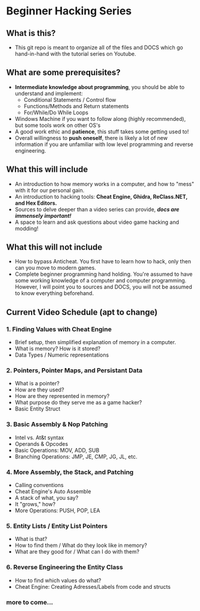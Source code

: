 # Beginner Hacking Series
## What is this?
* This git repo is meant to organize all of the files and DOCS which go hand-in-hand with the tutorial series on Youtube.
## What are some prerequisites?
- **Intermediate knowledge about programming**, you should be able to understand and implement:
  - Conditional Statements / Control flow
  - Functions/Methods and Return statements
  - For/While/Do While Loops
- Windows Machine if you want to follow along (highly recommended), but some tools work on other OS's
- A good work ethic and **patience**, this stuff takes some getting used to!
- Overall willingness to **push oneself**, there is likely a lot of new information if you are unfamiliar with low level programming and reverse engineering.

## What this will include
- An introduction to how memory works in a computer, and how to "mess" with it for our personal gain.
- An introduction to hacking tools: **Cheat Engine, Ghidra, ReClass.NET, and Hex Editors.**
- Sources to delve deeper than a video series can provide, ***docs are immensely important!***
- A space to learn and ask questions about video game hacking and modding!

## What this will not include
- How to bypass Anticheat. You first have to learn how to hack, only then can you move to modern games.
- Complete beginner programming hand holding. You're assumed to have some working knowledge of a computer and computer programming. However, I will point you to sources and DOCS, you will not be assumed to know everything beforehand.

## Current Video Schedule (apt to change)
### 1. Finding Values with Cheat Engine
  - Brief setup, then simplified explanation of memory in a computer.
  - What is memory? How is it stored?
  - Data Types / Numeric representations
### 2. Pointers, Pointer Maps, and Persistant Data
  - What is a pointer?
  - How are they used?
  - How are they represented in memory?
  - What purpose do they serve me as a game hacker?
  - Basic Entity Struct
### 3. Basic Assembly & Nop Patching
  - Intel vs. At&t syntax
  - Operands & Opcodes
  - Basic Operations: MOV, ADD, SUB
  - Branching Operations: JMP, JE, CMP, JG, JL, etc.
### 4. More Assembly, the Stack, and Patching
  - Calling conventions
  - Cheat Engine's Auto Assemble
  - A stack of what, you say?
  - It "grows," how?
  - More Operations: PUSH, POP, LEA
### 5. Entity Lists / Entity List Pointers
  - What is that?
  - How to find them / What do they look like in memory?
  - What are they good for / What can I do with them?
### 6. Reverse Engineering the Entity Class
  - How to find which values do what?
  - Cheat Engine: Creating Adresses/Labels from code and structs
 
### more to come...
  
